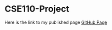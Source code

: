 # CSE110-Project
Here is the link to my published page [GitHub Page](https://jberdeski.github.io/CSE110-Project/)


